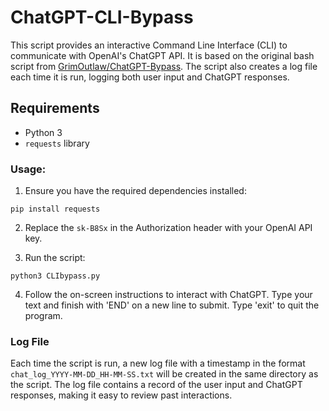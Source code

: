 # ChatGPT-CLI-Bypass

This script provides an interactive Command Line Interface (CLI) to communicate with OpenAI's ChatGPT API. It is based on the original bash script from [GrimOutlaw/ChatGPT-Bypass](https://github.com/GrimOutlaw/ChatGPT-Bypass). The script also creates a log file each time it is run, logging both user input and ChatGPT responses.

## Requirements

- Python 3
- `requests` library

### Usage:

1. Ensure you have the required dependencies installed:

```
pip install requests
```

2. Replace the `sk-B8Sx` in the Authorization header with your OpenAI API key.

3. Run the script:

```
python3 CLIbypass.py

```

4. Follow the on-screen instructions to interact with ChatGPT. Type your text and finish with 'END' on a new line to submit. Type 'exit' to quit the program.


### Log File
Each time the script is run, a new log file with a timestamp in the format `chat_log_YYYY-MM-DD_HH-MM-SS.txt` will be created in the same directory as the script. The log file contains a record of the user input and ChatGPT responses, making it easy to review past interactions.
